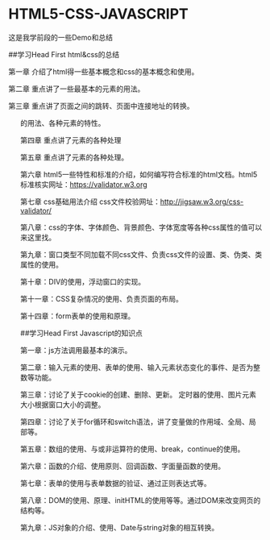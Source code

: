 # HTML5-CSS-JAVASCRIPT
这是我学前段的一些Demo和总结

##学习Head First  html&css的总结

第一章 介绍了html得一些基本概念和css的基本概念和使用。

第二章 重点讲了一些最基本的元素的用法。

第三章 重点讲了页面之间的跳转、页面中连接地址的转换。<ul>的用法、各种元素的特性。

第四章  重点讲了</a>元素的各种处理

第五章 重点讲了<img>元素的各种处理。

第六章 html5一些特性和标准的介绍，如何编写符合标准的html文档。html5标准核实网址：https://validator.w3.org

第七章 css基础用法介绍  css文件校验网址：http://jigsaw.w3.org/css-validator/

第八章：css的字体、字体颜色、背景颜色、字体宽度等各种css属性的值可以来这里找。

第九章：窗口类型不同加载不同css文件、负责css文件的设置、类、伪类、类属性的使用。

第十章：DIV的使用，浮动窗口的实现。

第十一章：CSS复杂情况的使用、负责页面的布局。

第十四章：form表单的使用和原理。

##学习Head First Javascript的知识点

第一章：js方法调用最基本的演示。

第二章：输入元素的使用、表单的使用、输入元素状态变化的事件、是否为整数等功能。

第三章：讨论了关于cookie的创建、删除、更新。 定时器的使用、图片元素大小根据窗口大小的调整。

第四章：讨论了关于for循环和switch语法，讲了变量做的作用域、全局、局部等。

第五章：数组的使用、与或非运算符的使用、break，continue的使用。

第六章：函数的介绍、使用原则、回调函数、字面量函数的使用。

第七章：表单的使用与表单数据的验证、通过正则表达式等。

第八章：DOM的使用、原理、initHTML的使用等等。通过DOM来改变网页的结构等。

第九章：JS对象的介绍、使用、Date与string对象的相互转换。

